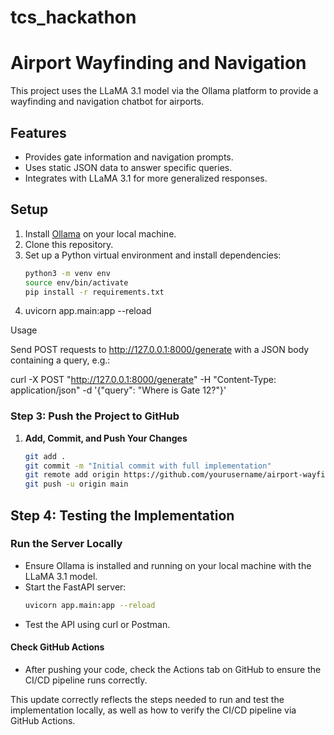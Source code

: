 # tcs_hackathon
# Airport Wayfinding and Navigation

This project uses the LLaMA 3.1 model via the Ollama platform to provide a wayfinding and navigation chatbot for airports.

## Features

- Provides gate information and navigation prompts.
- Uses static JSON data to answer specific queries.
- Integrates with LLaMA 3.1 for more generalized responses.

## Setup

1. Install [Ollama](https://ollama.com/download) on your local machine.
2. Clone this repository.
3. Set up a Python virtual environment and install dependencies:
   ```bash
   python3 -m venv env
   source env/bin/activate
   pip install -r requirements.txt
4. uvicorn app.main:app --reload

Usage

Send POST requests to http://127.0.0.1:8000/generate with a JSON body containing a query, e.g.:

curl -X POST "http://127.0.0.1:8000/generate" -H "Content-Type: application/json" -d '{"query": "Where is Gate 12?"}'


### **Step 3: Push the Project to GitHub**

1. **Add, Commit, and Push Your Changes**

   ```bash
   git add .
   git commit -m "Initial commit with full implementation"
   git remote add origin https://github.com/yourusername/airport-wayfinding.git
   git push -u origin main


## Step 4: Testing the Implementation

### Run the Server Locally

- Ensure Ollama is installed and running on your local machine with the LLaMA 3.1 model.
- Start the FastAPI server:
  ```bash
  uvicorn app.main:app --reload
- Test the API using curl or Postman.

#### Check GitHub Actions
 - After pushing your code, check the Actions tab on GitHub to ensure the CI/CD pipeline runs correctly.

This update correctly reflects the steps needed to run and test the implementation locally, as well as how to verify the CI/CD pipeline via GitHub Actions.
